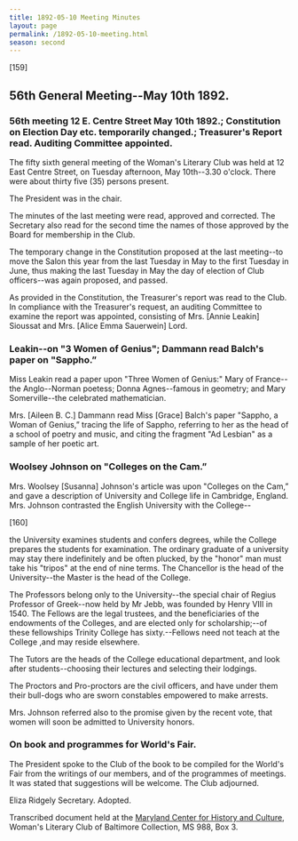 ```yaml
---
title: 1892-05-10 Meeting Minutes
layout: page
permalink: /1892-05-10-meeting.html
season: second
---
```


<style>
    #maincontent{
        font-size:1.4em;
    }
</style>
[159]

## 56th General Meeting--May 10th 1892.

### 56th meeting 12 E. Centre Street May 10th 1892.; Constitution on Election Day etc. temporarily changed.; Treasurer's Report read. Auditing Committee appointed.

The fifty sixth general meeting of the Woman's Literary Club was held at 12 East Centre Street, on Tuesday afternoon, May 10th--3.30 o'clock. There were about thirty five (35) persons present.

The President was in the chair.

The minutes of the last meeting were read, approved and corrected. The Secretary also read for the second time the names of those approved by the Board for membership in the Club.

The temporary change in the Constitution proposed at the last meeting--to move the Salon this year from the last Tuesday in May to the first Tuesday in June, thus making the last Tuesday in May the day of election of Club officers--was again proposed, and passed.

As provided in the Constitution, the Treasurer's report was read to the Club. In compliance with the Treasurer's request, an auditing Committee to examine the report was appointed, consisting of Mrs. [Annie Leakin] Sioussat and Mrs. [Alice Emma Sauerwein] Lord.

### Leakin--on "3 Women of Genius"; Dammann read Balch's paper on "Sappho.”

Miss Leakin read a paper upon "Three Women of Genius:" Mary of France--the Anglo--Norman poetess; Donna Agnes--famous in geometry; and Mary Somerville--the celebrated mathematician.

Mrs. [Aileen B. C.] Dammann read Miss [Grace] Balch's paper "Sappho, a Woman of Genius,” tracing the life of Sappho, referring to her as the head of a school of poetry and music, and citing the fragment "Ad Lesbian" as a sample of her poetic art.

### Woolsey Johnson on "Colleges on the Cam.”

Mrs. Woolsey [Susanna] Johnson's article was upon "Colleges on the Cam,” and gave a description of University and College life in Cambridge, England. Mrs. Johnson contrasted the English University with the College--

[160]

the University examines students and confers degrees, while the College prepares the students for examination. The ordinary graduate of a university may stay there indefinitely and be often plucked, by the "honor" man must take his "tripos" at the end of nine terms. The Chancellor is the head of the University--the Master is the head of the College.

The Professors belong only to the University--the special chair of Regius Professor of Greek--now held by Mr Jebb, was founded by Henry VIII in 1540\. The Fellows are the legal trustees, and the beneficiaries of the endowments of the Colleges, and are elected only for scholarship;--of these fellowships Trinity College has sixty.--Fellows need not teach at the College ,and may reside elsewhere.

The Tutors are the heads of the College educational department, and look after students--choosing their lectures and selecting their lodgings.

The Proctors and Pro-proctors are the civil officers, and have under them their bull-dogs who are sworn constables empowered to make arrests.

Mrs. Johnson referred also to the promise given by the recent vote, that women will soon be admitted to University honors.

### On book and programmes for World's Fair.

The President spoke to the Club of the book to be compiled for the World's Fair from the writings of our members, and of the programmes of meetings. It was stated that suggestions will be welcome. The Club adjourned.

Eliza Ridgely
Secretary.
Adopted.

Transcribed document held at the [Maryland Center for History and Culture](http://mdhs.org/), Woman's Literary Club of Baltimore Collection, MS 988, Box 3. 